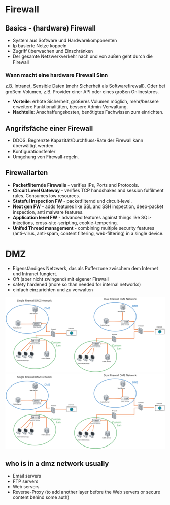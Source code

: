 # Firewall

## Basics - (hardware) Firewall
- System aus Software und Hardwarekomponenten
- Ip basierte Netze koppeln
- Zugriff überwachen und Einschränken
- Der gesamte Netzwerkverkehr nach und von außen geht durch die Firewall

### Wann macht eine hardware Firewall Sinn
z.B. Intranet, Sensible Daten (mehr Sicherheit als Softwarefirewall). Oder bei großem Volumen, z.B. Provider einer API oder eines großen Onlinestores.
- **Vorteile**: erhöte Sicherheit, größeres Volumen möglich, mehr/bessere erweitere Funktionalitäten, bessere Admin-Verwaltung.
- **Nachteile**: Anschaffungskosten, benötigtes Fachwissen zum einrichten.

## Angrifsfäche einer Firewall
- DDOS. Begrenzte Kapazität/Durchfluss-Rate der Firewall kann überwältigt werden.
- Konfigurationsfehler
- Umgehung von Firewall-regeln.

## Firewallarten
- **Packetfilternde Firewalls** - verifies IPs, Ports and Protocols.
- **Circuit Level Gateway** - verifies TCP handshakes and session fulfilment rules. Consumes low resources.
- **Stateful Inspection FW** - packetfilternd und circuit-level.
- **Next gen FW** - adds features like SSL and SSH inspection, deep-packet inspection, anti malware features.
- **Application level FW** - advanced features against things like SQL-injections, cross-site-scripting, cookie-tempering.
- **Unifed Thread management** - combining multiple security features (anti-virus, anti-spam, content filtering, web-filtering) in a single device.

# DMZ
- Eigenständiges Netzwerk, das als Pufferzone zwischem dem Internet und Intranet fungiert.
- Oft (aber nicht zwingend) mit eigener Firewall
- safety hardened (more so than needed for internal networks)
- einfach einzurichten und zu verwalten


![dmz picture](./DMZ.excalidraw.svg)
![Alt text](./DMZ_noemb.svg)
## who is in a dmz network usually
- Email servers
- FTP servers
- Web servers
- Reverse-Proxy (to add another layer before the Web servers or secure content behind some auth)
